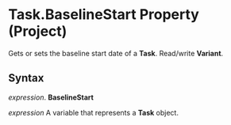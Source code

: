 
# Task.BaselineStart Property (Project)

Gets or sets the baseline start date of a  **Task**. Read/write **Variant**.


## Syntax

 _expression_. **BaselineStart**

 _expression_ A variable that represents a **Task** object.


